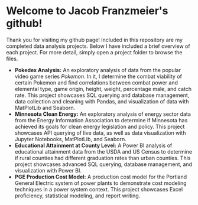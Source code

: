 # Welcome to Jacob Franzmeier's github!
Thank you for visiting my github page! Included in this repository are my completed data analysis projects. Below I have included a brief overview of each project. For more detail, simply open a project folder to browse the files.

- **Pokedex Analysis:** An exploratory analysis of data from the popular video game series *Pokemon*. In it, I determine the combat viability of certain Pokemon and find correlations between combat power and elemental type, game origin, height, weight, percentage male, and catch rate. This project showcases SQL querying and database management, data collection and cleaning with Pandas, and visualization of data with MatPlotLib and Seaborn.
- **Minnesota Clean Energy:** An exploratory analysis of energy sector data from the Energy Information Association to determine if Minnesota has achieved its goals for clean energy legislation and policy. This project showcases API querying of live data, as well as data visualization with Jupyter Notebooks, MatPlotLib, and Seaborn.
- **Educational Attainment at County Level:** A Power BI analysis of educational attainment data from the USDA and US Census to determine if rural counties had different graduation rates than urban counties. This project showcases advanced SQL querying, database management, and visualization with Power BI.
- **PGE Production Cost Model:** A production cost model for the Portland General Electric system of power plants to demonstrate cost modeling techniques in a power system context. This project showcases Excel proficiency, statistical modeling, and report writing.

